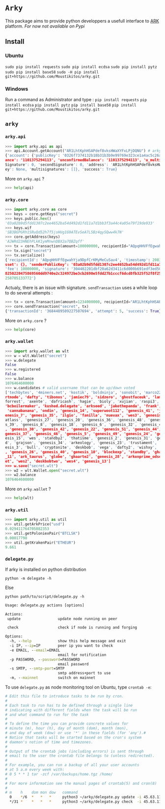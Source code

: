 # `Arky`

This package aims to provide python developpers a usefull interface to [ARK](https://ark.io/) platform.
_For now not available on Pypi_

## Install

### Ubuntu

`sudo pip install requests`
`sudo pip install ecdsa`
`sudo pip install pytz`
`sudo pip install base58`
`sudo -H pip install git+https://github.com/Moustikitos/arky.git`

### Windows 

Run a command as Administrator and type :
`pip install requests`
`pip install ecdsa`
`pip install pytz`
`pip install base58`
`pip install git+https://github.com/Moustikitos/arky.git`

## `arky`

### `arky.api`

```python
>>> import arky.api as api
>>> api.Account.getAccount("AR1LhtKphHSAPdef8vksHWaXYFxLPjDQNU") # arky delegate
{'account': {'publicKey': '0326f7374132b18b31b3b9e99769e323ce1a4ac5c26a43111472614bcf6c65a377', 'bal
ance': '1101375294113', 'unconfirmedBalance': '1101375294113', 'u_multisignatures': [], 'unconfirmed
Signature': 0, 'secondSignature': 0, 'address': 'AR1LhtKphHSAPdef8vksHWaXYFxLPjDQNU', 'secondPublicK
ey': None, 'multisignatures': []}, 'success': True}
```

More on `arky.api` ?

```python
>>> help(api)
```

### `arky.core`

```python
>>> import arky.core as core
>>> keys = core.getKeys("secret")
>>> keys.public.hex()
'03a02b9d5fdd1307c2ee4652ba54d492d1fd11a7d1bb3f3a44c4a05e79f19de933'
>>> keys.wif
'SB3BGPGRh1SRuQd52h7f5jsHUg1G9ATEvSeA7L5Bz4qySQww4k7N'
>>> core.getAddress(keys)
'AJWRd23HNEhPLkK1ymMnwnDBX2a7QBZqff'
>>> tx = core.Transaction(amount=100000000, recipientId="AQpqHHVFfEgwahYja9DpfCrKMyMeCuSav4")
>>> tx.sign("secret")
>>> tx.serialize()
{'recipientId': 'AQpqHHVFfEgwahYja9DpfCrKMyMeCuSav4', 'timestamp': 20832330, 'amount': 100000000, 'a
sset': {}, 'senderPublicKey': '03a02b9d5fdd1307c2ee4652ba54d492d1fd11a7d1bb3f3a44c4a05e79f19de933', 
'fee': 10000000, 'signature': '304402201dbf20a62d3411c6d000b691edf3ed50c34baa96b94dedf70e2d512b9f917
8250220475869560dd9740e2c324972be3cb2690e5fdd27b1cccf6dcd8fb325f52f8f25', 'type': 0, 'id': '16683123
258705133772'}
```

Actualy, there is an issue with signature. `sendTransaction` uses a while loop to do several attempts :

```python
>>> tx = core.Transaction(amount=1234000000, recipientId="AR1LhtKphHSAPdef8vksHWaXYFxLPjDQNU")
>>> core.sendTransaction("secret", tx)
{'transactionId': '3684489509227507694', 'attempt': 5, 'success': True}
```

More on `arky.core` ?

```python
>>> help(core)
```

### `arky.wallet`

```python
>>> import arky.wallet as wlt
>>> w = wlt.Wallet("secret")
>>> w.delegate
False
>>> w.registered
False
>>> w.balance
1076464600000
>>> w.candidates # valid username that can be up/down voted
['techbytes', '4miners.net', 'kostik', 'boldninja', 'sonobit', 'marco229', 'dotnet70', 'arkfuturesma
rtnode', 'dafty', 'tibonos', 'jamiec79', 'sidzero', 'ghostfaceuk', 'lamar', 'thrice.pi', 'doweig', '
forrest', 'axente', 'dafricash', 'hagie', 'bioly', 'xujian', 'raspi3', 'arkomatic', 'samuray_test', 
'bcboilermaker', 'kushed.delegate', 'arkseed', 'jakethepanda', 'frank', 'frank2', 'ravelou', 'arky',
 'cannabanana', 'ondin', 'genesis_14', 'superwoot112', 'genesis_41', 'jamiec79rsp', 'genesis_38', 'g
enesis_7', 'genesis_35', 'ilgio', 'fanilla', 'nuevax', 'wes3', 'genesis_1', 'arkshare', 'lidware', '
atlass', 'genesis_27', 'genesis_20', 'genesis_36', 'genesis_48', 'genesis_29', 'genesis_45', 'genesi
s_39', 'genesis_8', 'genesis_18', 'genesis_6', 'genesis_32', 'genesis_4', 'genesis_19', 'genesis_16'
, 'genesis_30', 'genesis_42', 'genesis_22', 'genesis_51', 'genesis_44', 'genesis_9', 'genesis_21', '
genesis_37', 'genesis_46', 'genesis_5', 'genesis_49', 'genesis_24', 'genesis_43', 'genesis_25', 'gen
esis_15', 'wes', 'standby2', 'thatisme', 'genesis_2', 'genesis_31', 'genesis_33', 'genesis_50', 'bra
d', 'grajson', 'genesis_34', 'arkeology', 'genesis_23', 'trustament', 'arkwhale', 'genesis_12', 'gen
esis_3', 'bull', 'cryptonite', 'deskbob', 'vega', 'dafty2', 'wishxy', 'bcboilermaker1', 'genesis_17'
, 'genesis_26', 'genesis_40', 'genesis_10', 'blockexp', 'standby', 'ghaarte', 'genesis_47', 'genesis
_11', 'ark_taurus', 'globe', 'ghaarte2', 'genesis_28', 'arkonprime_odsejen', 'densmirnov', 'ark_fauc
et', 'wes2', 'deskbobtwo', 'wes4', 'genesis_13']
>>> w.save("secret.wlt")
>>> w2 = wlt.Wallet.open("secret.wlt")
>>> w2.balance
1076464600000
```

More on `arky.wallet` ?

```python
>>> help(wlt)
```

### `arky.util`

```python
>>> import arky.util as util
>>> util.getArkPrice("usd")
0.029411764705882353
>>> util.getPoloniexPair("BTCLSK")
0.00017798
>>> util.getKrakenPair("ETHEUR")
9.661
```

### `delegate.py`

If arky is installed on python distribution

`python -m delegate -h`

Else

`python path/to/script/delegate.py -h`

```cmd
Usage: delegate.py actions [options]

Actions:
 update                 update node running on peer

 check                  check if node is running and forging

Options:
  -h, --help            show this help message and exit
  -i IP, --ip=IP        peer ip you want to check
  -e EMAIL, --email=EMAIL
                        email for notification
  -p PASSWORD, --password=PASSWORD
                        email password
  -s SMTP, --smtp-port=SMTP
                        smtp address+port to use
  -m, --mainnet         switch on mainnet
```

To use `delegate.py` as node monitoring tool on Ubuntu, type `crontab -e`:
```bash
# Edit this file to introduce tasks to be run by cron.
#
# Each task to run has to be defined through a single line
# indicating with different fields when the task will be run
# and what command to run for the task
#
# To define the time you can provide concrete values for
# minute (m), hour (h), day of month (dom), month (mon),
# and day of week (dow) or use '*' in these fields (for 'any').#
# Notice that tasks will be started based on the cron's system
# daemon's notion of time and timezones.
#
# Output of the crontab jobs (including errors) is sent through
# email to the user the crontab file belongs to (unless redirected).
#
# For example, you can run a backup of all your user accounts
# at 5 a.m every week with:
# 0 5 * * 1 tar -zcf /var/backups/home.tgz /home/
#
# For more information see the manual pages of crontab(5) and cron(8)
#
# m    h    dom mon dow   command
  0    */6  *   *   *     python3 ~/arky/delegate.py update -i 45.63.114.19 -e xxxxxxxxxxx@gmail.com -p xxxxxxxxxxxxxxxx -s smtp.gmail.com:587
  */31 *    *   *   *     python3 ~/arky/delegate.py check  -i 45.63.114.19 -e xxxxxxxxxxx@gmail.com -p xxxxxxxxxxxxxxxx -s smtp.gmail.com:587
```
